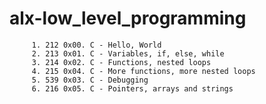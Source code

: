 # alx-low_level_programming #
 
         1. 212 0x00. C - Hello, World
         2. 213 0x01. C - Variables, if, else, while
         3. 214 0x02. C - Functions, nested loops 
         4. 215 0x04. C - More functions, more nested loops 
         5. 539 0x03. C - Debugging 
         6. 216 0x05. C - Pointers, arrays and strings
